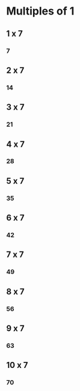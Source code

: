 # Multiples of 1

## 1 x 7
### 7

## 2 x 7
### 14

## 3 x 7
### 21

## 4 x 7
### 28

## 5 x 7
### 35

## 6 x 7
### 42

## 7 x 7
### 49

## 8 x 7
### 56

## 9 x 7
### 63

## 10 x 7
### 70